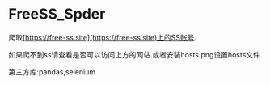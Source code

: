 # FreeSS_Spder

爬取[https://free-ss.site](https://free-ss.site)上的SS账号.

如果爬不到ss请查看是否可以访问上方的网站.或者安装hosts.png设置hosts文件.

第三方库:pandas,selenium
